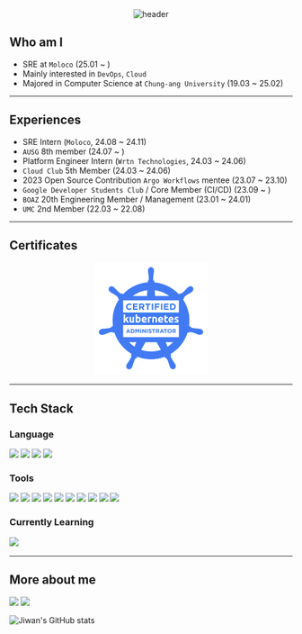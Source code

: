 <div align = center><img src="https://capsule-render.vercel.app/api?type=waving&amp;color=0:002B5B,100:144272&amp;height=260&amp;fontColor=FFFFFF&amp;section=header&amp;fontAlignY=38&amp;text=Jiwan%20Ahn&amp;descAlign=62&amp;descAlignY=55&amp;animation=fadeIn" alt="header"></div>

## Who am I
- SRE at `Moloco` (25.01 ~ )
- Mainly interested in `DevOps`, `Cloud`
- Majored in Computer Science at `Chung-ang University` (19.03 ~ 25.02)
---
## Experiences
- SRE Intern (`Moloco`, 24.08 ~ 24.11)
- `AUSG` 8th member (24.07 ~ )
- Platform Engineer Intern (`Wrtn Technologies`, 24.03 ~ 24.06)
- `Cloud Club` 5th Member (24.03 ~ 24.06)
- 2023 Open Source Contribution `Argo Workflows` mentee (23.07 ~ 23.10)
- `Google Developer Students Club` / Core Member (CI/CD) (23.09 ~ )
- `BOAZ` 20th Engineering Member / Management (23.01 ~ 24.01)
- `UMC` 2nd Member (22.03 ~ 22.08)
---
## Certificates
<p align="center">
<a href="https://www.credly.com/badges/5e33690e-fb7e-41a7-bffd-55a98cd02c70/public_url"><img width=200 src="https://github.com/synoti21/synoti21/blob/main/cka.png"/></a>
</p>

---
## Tech Stack

### Language
 <img src="https://img.shields.io/badge/go-00ADD8?style=for-the-badge&logo=go&logoColor=white"> <img src="https://img.shields.io/badge/java-007396?style=for-the-badge&logo=java&logoColor=white"> <img src="https://img.shields.io/badge/typescript-3178C6?style=for-the-badge&logo=typescript&logoColor=white"> 
<img src="https://img.shields.io/badge/python-3776AB?style=for-the-badge&logo=python&logoColor=white">
### Tools
  <img src="https://img.shields.io/badge/docker-2496ED?style=for-the-badge&logo=docker&logoColor=white"> <img src="https://img.shields.io/badge/kubernetes-326CE5?style=for-the-badge&logo=kubernetes&logoColor=white">  <img src="https://img.shields.io/badge/terraform-844FBA?style=for-the-badge&logo=terraform&logoColor=white"> 
<img src="https://img.shields.io/badge/github actions-2088FF?style=for-the-badge&logo=githubactions&logoColor=white">  <img src="https://img.shields.io/badge/gitlab ci-FC6D26?style=for-the-badge&logo=gitlab&logoColor=white"> <img src="https://img.shields.io/badge/datadog-632CA6?style=for-the-badge&logo=datadog&logoColor=white"> 
  <img src="https://img.shields.io/badge/springboot-6DB33F?style=for-the-badge&logo=springboot&logoColor=white"> <img src="https://img.shields.io/badge/nestjs-E0234E?style=for-the-badge&logo=nestjs&logoColor=white">  <img src="https://img.shields.io/badge/mysql-4479A1?style=for-the-badge&logo=mysql&logoColor=white"> <img src="https://img.shields.io/badge/mongodb-47A248?style=for-the-badge&logo=mongodb&logoColor=white"> 

### Currently Learning
 <img src="https://img.shields.io/badge/rust-000000?style=for-the-badge&logo=rust&logoColor=white"> 

---

## More about me
<a href = "https://www.linkedin.com/in/jiwan-ahn-8b3293265/" target="_blank"><img src="https://img.shields.io/badge/LinkedIn-0A66C2?style=for-the-badge&logo=LinkedIn&logoColor=white"></a> <a href = "https://velog.io/@synoti21" target="_blank"><img src="https://img.shields.io/badge/velog-20C997?style=for-the-badge&logo=velog&logoColor=white"> 
</a> 



![Jiwan's GitHub stats](https://github-readme-stats.vercel.app/api?username=synoti21&show_icons=true&theme=dracula)


</div>

